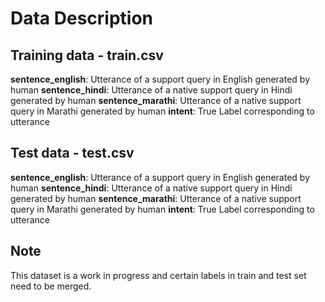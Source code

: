 # Data Description

## Training data - train.csv

**sentence_english**: Utterance of a support query in English generated by human
**sentence_hindi**: Utterance of a native support query in Hindi generated by human
**sentence_marathi**: Utterance of a native support query in Marathi generated by human
**intent**: True Label corresponding to utterance

## Test data - test.csv
**sentence_english**: Utterance of a support query in English generated by human
**sentence_hindi**: Utterance of a native support query in Hindi generated by human
**sentence_marathi**: Utterance of a native support query in Marathi generated by human
**intent**: True Label corresponding to utterance

## Note

This dataset is a work in progress and certain labels in train and test set need to be merged.